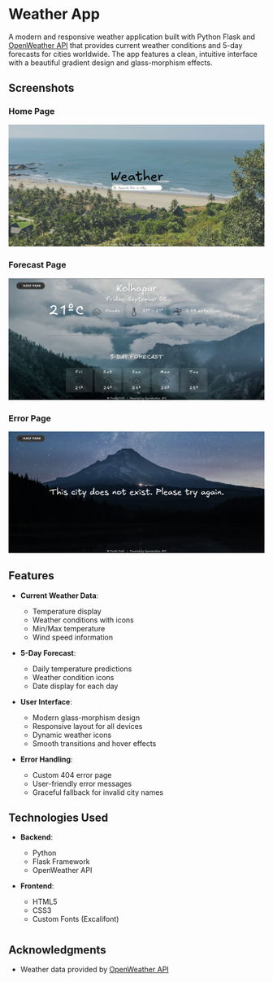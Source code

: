# Weather App

A modern and responsive weather application built with Python Flask and [OpenWeather API](https://openweathermap.org/api) that provides current weather conditions and 5-day forecasts for cities worldwide. The app features a clean, intuitive interface with a beautiful gradient design and glass-morphism effects.

## Screenshots
### Home Page
<img src="/ss/home_page.png" alt="Home Page Desktop View">

### Forecast Page
<img src="/ss/weather_forecast.png" alt="Forecast Page Desktop View">

### Error Page
<img src="/ss/error_page.png" alt="Error Page Desktop View">


## Features

- **Current Weather Data**:
  - Temperature display
  - Weather conditions with icons
  - Min/Max temperature
  - Wind speed information

- **5-Day Forecast**:
  - Daily temperature predictions
  - Weather condition icons
  - Date display for each day

- **User Interface**:
  - Modern glass-morphism design
  - Responsive layout for all devices
  - Dynamic weather icons
  - Smooth transitions and hover effects

- **Error Handling**:
  - Custom 404 error page
  - User-friendly error messages
  - Graceful fallback for invalid city names

## Technologies Used

- **Backend**:
  - Python
  - Flask Framework
  - OpenWeather API

- **Frontend**:
  - HTML5
  - CSS3
  - Custom Fonts (Excalifont)

#
## Acknowledgments

- Weather data provided by [OpenWeather API](https://openweathermap.org/api)


